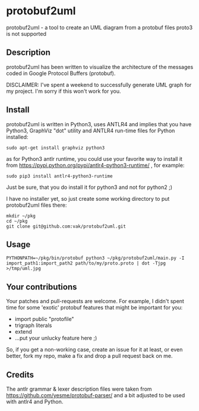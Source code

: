protobuf2uml
============

protobuf2uml - a tool to create an UML diagram from a protobuf files
proto3 is not supported

Description
-----------
protobuf2uml has been written to visualize the architecture of the messages coded in Google Protocol Buffers (protobuf). 

DISCLAIMER: I've spent a weekend to successfully generate UML graph for my project. I'm sorry if this won't work for you.

Install
-------
protobuf2uml is written in Python3, uses ANTLR4 and implies that you have Python3, GraphViz "dot" utility and ANTLR4 run-time files for Python installed:

    sudo apt-get install graphviz python3

as for Python3 antlr runtime, you could use your favorite way to install it from https://pypi.python.org/pypi/antlr4-python3-runtime/ , for example:

    sudo pip3 install antlr4-python3-runtime

Just be sure, that you do install it for python3 and not for python2 ;)

I have no installer yet, so just create some working directory to put protobuf2uml files there:

    mkdir ~/pkg
    cd ~/pkg
    git clone git@github.com:vak/protobuf2uml.git


Usage
-----

    PYTHONPATH=~/pkg/bin/protobuf python3 ~/pkg/protobuf2uml/main.py -I import_path1:import_path2 path/to/my/proto.proto | dot -Tjpg >/tmp/uml.jpg


Your contributions
------------------
Your patches and pull-requests are welcome.
For example, I didn't spent time for some 'exotic' protobuf features that might be important for you:

- import public "protofile"
- trigraph literals
- extend
- ...put your unlucky feature here ;)

So, if you get a non-working case, create an issue for it at least, or even better, fork my repo, make a fix and drop a pull request back on me.

Credits
-------
The antlr grammar & lexer description files were taken from https://github.com/yesme/protobuf-parser/ 
and a bit adjusted to be used with antlr4 and Python.

